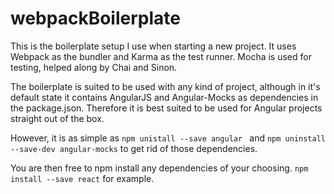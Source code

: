 # webpackBoilerplate
This is the boilerplate setup I use when starting a new project. It uses Webpack as the bundler and Karma as the test runner. Mocha is used for testing, helped along by Chai and Sinon.

The boilerplate is suited to be used with any kind of project, although in it's default state it contains AngularJS and Angular-Mocks as dependencies in the package.json. Therefore it is best suited to be used for Angular projects straight out of the box.

However, it is as simple as ```npm unistall --save angular ``` and ```npm uninstall --save-dev angular-mocks``` to get rid of those dependencies. 

You are then free to npm install any dependencies of your choosing. ```npm install --save react``` for example.
